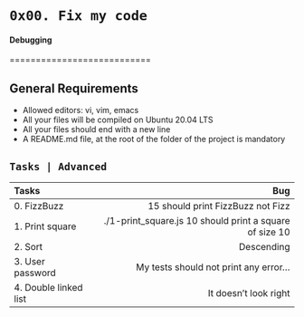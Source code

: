 #	`0x00. Fix my code`

#### Debugging
===========================

## General Requirements

* Allowed editors: vi, vim, emacs
* All your files will be compiled on Ubuntu 20.04 LTS
* All your files should end with a new line
* A README.md file, at the root of the folder of the project is mandatory

## `Tasks | Advanced`

|Tasks | Bug |
| :------ | -------------: |
|0. FizzBuzz       | 15 should print FizzBuzz not Fizz
|1. Print square   | ./1-print_square.js 10 should print a square of size 10
|2. Sort		  | Descending
|3. User password  | My tests should not print any error…
|4. Double linked list | It doesn’t look right
